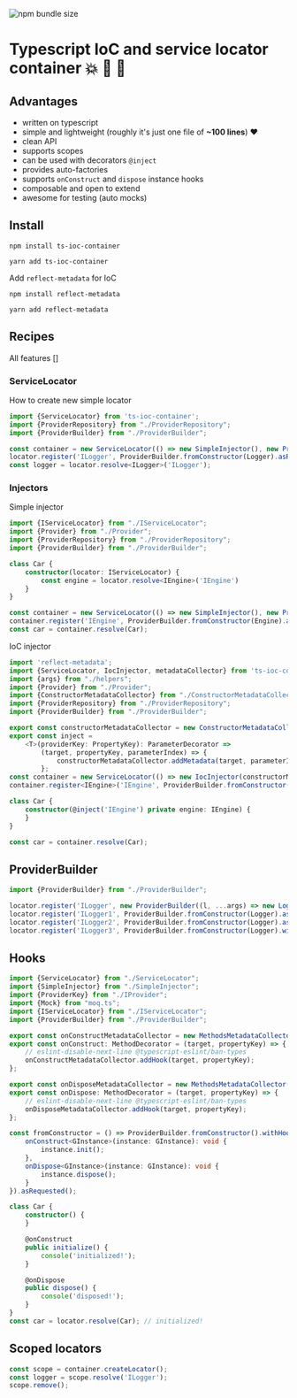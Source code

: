 ![npm bundle size](https://img.shields.io/bundlephobia/minzip/ts-ioc-container)

# Typescript IoC and service locator container :boom: :100: :green_heart:

## Advantages
- written on typescript
- simple and lightweight (roughly it's just one file of **~100 lines**) :heart:
- clean API
- supports scopes
- can be used with decorators `@inject`
- provides auto-factories
- supports `onConstruct` and `dispose` instance hooks
- composable and open to extend
- awesome for testing (auto mocks)

## Install
```shell script
npm install ts-ioc-container
```
```shell script
yarn add ts-ioc-container
```
Add `reflect-metadata` for IoC
```shell script
npm install reflect-metadata
```
```shell script
yarn add reflect-metadata
```

## Recipes

All features []

### ServiceLocator
How to create new simple locator

```typescript
import {ServiceLocator} from 'ts-ioc-container';
import {ProviderRepository} from "./ProviderRepository";
import {ProviderBuilder} from "./ProviderBuilder";

const container = new ServiceLocator(() => new SimpleInjector(), new ProviderRepository());
locator.register('ILogger', ProviderBuilder.fromConstructor(Logger).asRequested());
const logger = locator.resolve<ILogger>('ILogger');
```
### Injectors
Simple injector

```typescript
import {IServiceLocator} from "./IServiceLocator";
import {Provider} from "./Provider";
import {ProviderRepository} from "./ProviderRepository";
import {ProviderBuilder} from "./ProviderBuilder";

class Car {
    constructor(locator: IServiceLocator) {
        const engine = locator.resolve<IEngine>('IEngine')
    }
}

const container = new ServiceLocator(() => new SimpleInjector(), new ProviderRepository());
container.register('IEngine', ProviderBuilder.fromConstructor(Engine).asRequested());
const car = container.resolve(Car);
```
IoC injector

```typescript
import 'reflect-metadata';
import {ServiceLocator, IocInjector, metadataCollector} from 'ts-ioc-container';
import {args} from "./helpers";
import {Provider} from "./Provider";
import {ConstructorMetadataCollector} from "./ConstructorMetadataCollector";
import {ProviderRepository} from "./ProviderRepository";
import {ProviderBuilder} from "./ProviderBuilder";

export const constructorMetadataCollector = new ConstructorMetadataCollector();
export const inject =
    <T>(providerKey: PropertyKey): ParameterDecorator =>
        (target, propertyKey, parameterIndex) => {
            constructorMetadataCollector.addMetadata(target, parameterIndex, (l, ...args) => l.resolve(providerKey, ...args));
        };
const container = new ServiceLocator(() => new IocInjector(constructorMetadataCollector), new ProviderRepository());
container.register<IEngine>('IEngine', ProviderBuilder.fromConstructor(Engine).asRequested());

class Car {
    constructor(@inject('IEngine') private engine: IEngine) {
    }
}

const car = container.resolve(Car);
```

## ProviderBuilder

```typescript
import {ProviderBuilder} from "./ProviderBuilder";

locator.register('ILogger', new ProviderBuilder((l, ...args) => new Logger(...args)).asRequested());
locator.register('ILogger1', ProviderBuilder.fromConstructor(Logger).asSingleton());
locator.register('ILogger2', ProviderBuilder.fromConstructor(Logger).asScoped());
locator.register('ILogger3', ProviderBuilder.fromConstructor(Logger).withArgs('dev').asSingleton());
```

## Hooks

```typescript
import {ServiceLocator} from "./ServiceLocator";
import {SimpleInjector} from "./SimpleInjector";
import {ProviderKey} from "./IProvider";
import {Mock} from "moq.ts";
import {IServiceLocator} from "./IServiceLocator";
import {ProviderBuilder} from "./ProviderBuilder";

export const onConstructMetadataCollector = new MethodsMetadataCollector(Symbol('OnConstructHook'));
export const onConstruct: MethodDecorator = (target, propertyKey) => {
    // eslint-disable-next-line @typescript-eslint/ban-types
    onConstructMetadataCollector.addHook(target, propertyKey);
};

export const onDisposeMetadataCollector = new MethodsMetadataCollector(Symbol('OnDisposeHook'));
export const onDispose: MethodDecorator = (target, propertyKey) => {
    // eslint-disable-next-line @typescript-eslint/ban-types
    onDisposeMetadataCollector.addHook(target, propertyKey);
};

const fromConstructor = () => ProviderBuilder.fromConstructor().withHook({
    onConstruct<GInstance>(instance: GInstance): void {
        instance.init();
    },
    onDispose<GInstance>(instance: GInstance): void {
        instance.dispose();
    }
}).asRequested();

class Car {
    constructor() {
    }

    @onConstruct
    public initialize() {
        console('initialized!');
    }

    @onDispose
    public dispose() {
        console('disposed!');
    }
}
const car = locator.resolve(Car); // initialized!
```

## Scoped locators

```typescript
const scope = container.createLocator();
const logger = scope.resolve('ILogger');
scope.remove();
```